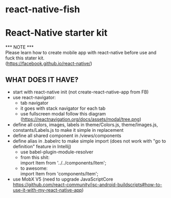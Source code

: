 # react-native-fish
React-Native starter kit
========================================================================================================================
*** NOTE ***  
Please learn how to create mobile app with react-native before use and fuck this stater kit.  
(https://facebook.github.io/react-native/)

WHAT DOES IT HAVE?
------------------
- start with react-native init (not create-react-native-app from FB)
- use react-navigator:
    + tab navigator
    + it goes with stack navigator for each tab
    + use fullscreen modal follow this diagram (https://reactnavigation.org/docs/assets/modal/tree.png)
- define all colors, images, labels in theme/Colors.js, theme/Images.js, constants/Labels.js to make it simple in replacement
- define all shared component in /views/components
- define alias in .babelrc to make simple import (does not work with "go to definition" feature in Intellij)
    + use babel-plugin-module-resolver  
    + from this shit:  
        import Item from '../../components/Item';  
    + to awesome:  
        import Item from 'components/Item';  
- use MobX V5 (need to upgrade JavaScriptCore https://github.com/react-community/jsc-android-buildscripts#how-to-use-it-with-my-react-native-app)
